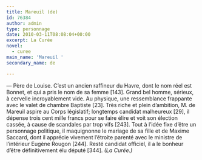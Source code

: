 ```yaml
---
title: Mareuil (de)
id: 76384
author: admin
type: personnage
date: 2010-03-11T08:08:04+00:00
excerpt: La Curée
novel:
  - curee
main_name: 'Mareuil '
secondary_name: de

---
```

— Père de Louise. C’est un ancien raffineur du Havre, dont le nom réel est Bonnet, et qui a pris le nom de sa femme [143]. Grand bel homme, sérieux, à cervelle incroyablement vide. Au physique, une ressemblance frappante avec le valet de chambre Baptiste [23]. Très riche et plein d’ambition, M. de Mareuil aspire au Corps législatif; longtemps candidat malheureux [29], il dépense trois cent mille francs pour se faire élire et voit son élection cassée, à cause de scandales par trop vifs [243]. Tout à l’idée fixe d’être un personnage politique, il maquignonne le mariage de sa fille et de Maxime Saccard, dont il apprécie vivement l’étroite parenté avec le ministre de l’intérieur Eugène Rougon [244]. Resté candidat officiel, il a le bonheur d’être définitivement élu député [344]. _(La Curée.)_